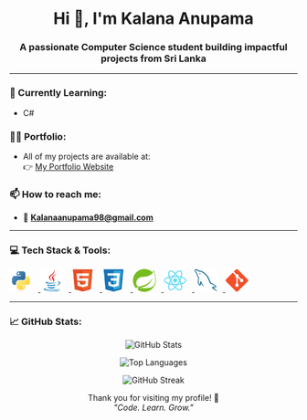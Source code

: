 <h1 align="center">Hi 👋, I'm Kalana Anupama</h1>
<h3 align="center">A passionate Computer Science student building impactful projects from Sri Lanka</h3>

---

### 🌱 Currently Learning:
- C#

### 👨‍💻 Portfolio:
- All of my projects are available at:  
  👉 [My Portfolio Website](https://amiru46.github.io/Kalana_Anupama.github.io/)

### 📫 How to reach me:
- 📧 **Kalanaanupama98@gmail.com**

---

### 💻 Tech Stack & Tools:
<p align="left">
  <a href="https://www.python.org/" target="_blank"> 
    <img src="https://raw.githubusercontent.com/devicons/devicon/master/icons/python/python-original.svg" alt="python" width="40" height="40" style="margin-right: 10px;" /> 
  </a>
  <a href="https://www.java.com/" target="_blank"> 
    <img src="https://raw.githubusercontent.com/devicons/devicon/master/icons/java/java-original.svg" alt="java" width="40" height="40" style="margin-right: 10px;" /> 
  </a>
  <a href="https://developer.mozilla.org/en-US/docs/Web/HTML" target="_blank"> 
    <img src="https://raw.githubusercontent.com/devicons/devicon/master/icons/html5/html5-original.svg" alt="html5" width="40" height="40" style="margin-right: 10px;" /> 
  </a>
  <a href="https://developer.mozilla.org/en-US/docs/Web/CSS" target="_blank"> 
    <img src="https://raw.githubusercontent.com/devicons/devicon/master/icons/css3/css3-original.svg" alt="css3" width="40" height="40" style="margin-right: 10px;" /> 
  </a>
  <a href="https://spring.io/projects/spring-boot" target="_blank"> 
    <img src="https://raw.githubusercontent.com/devicons/devicon/master/icons/spring/spring-original.svg" alt="spring boot" width="40" height="40" style="margin-right: 10px;" /> 
  </a>
  <a href="https://reactjs.org/" target="_blank"> 
    <img src="https://raw.githubusercontent.com/devicons/devicon/master/icons/react/react-original.svg" alt="react" width="40" height="40" style="margin-right: 10px;" /> 
  </a>
  <a href="https://www.mysql.com/" target="_blank"> 
    <img src="https://raw.githubusercontent.com/devicons/devicon/master/icons/mysql/mysql-original.svg" alt="mysql" width="40" height="40" style="margin-right: 10px;" /> 
  </a>
  <a href="https://git-scm.com/" target="_blank"> 
    <img src="https://raw.githubusercontent.com/devicons/devicon/master/icons/git/git-original.svg" alt="git" width="40" height="40" style="margin-right: 10px;" /> 
  </a>
</p>

---

### 📈 GitHub Stats:
<p align="center">
  <img src="https://github-readme-stats.vercel.app/api?username=Amiru46&show_icons=true&theme=tokyonight" alt="GitHub Stats" />
</p>

<p align="center">
  <img src="https://github-readme-stats.vercel.app/api/top-langs?username=Amiru46&show_icons=true&locale=en&layout=compact&theme=tokyonight" alt="Top Languages" />
</p>

<p align="center">
  <img src="https://github-readme-streak-stats.herokuapp.com/?user=Amiru46&theme=tokyonight" alt="GitHub Streak" />
</p>

<p align="center">
  Thank you for visiting my profile! 🚀  
  <br><em>"Code. Learn. Grow."</em>
</p>

